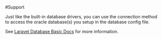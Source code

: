 #Support

Just like the built-in database drivers, you can use the connection method to access the oracle database(s) you setup in the database config file.

See [Laravel Database Basic Docs](http://laravel.com/docs/database) for more information.
